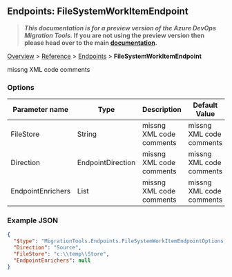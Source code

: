 ## Endpoints: FileSystemWorkItemEndpoint

>**_This documentation is for a preview version of the Azure DevOps Migration Tools._ If you are not using the preview version then please head over to the main [documentation](https://nkdagility.github.io/azure-devops-migration-tools).**

[Overview](.././index.md) > [Reference](../index.md) > [Endpoints](./index.md) > **FileSystemWorkItemEndpoint**

missng XML code comments

### Options

| Parameter name         | Type    | Description                              | Default Value                            |
|------------------------|---------|------------------------------------------|------------------------------------------|
| FileStore | String | missng XML code comments | missng XML code comments |
| Direction | EndpointDirection | missng XML code comments | missng XML code comments |
| EndpointEnrichers | List | missng XML code comments | missng XML code comments |


### Example JSON

```JSON
{
  "$type": "MigrationTools.Endpoints.FileSystemWorkItemEndpointOptions, MigrationTools.Clients.FileSystem",
  "Direction": "Source",
  "FileStore": "c:\\temp\\Store",
  "EndpointEnrichers": null
}
```